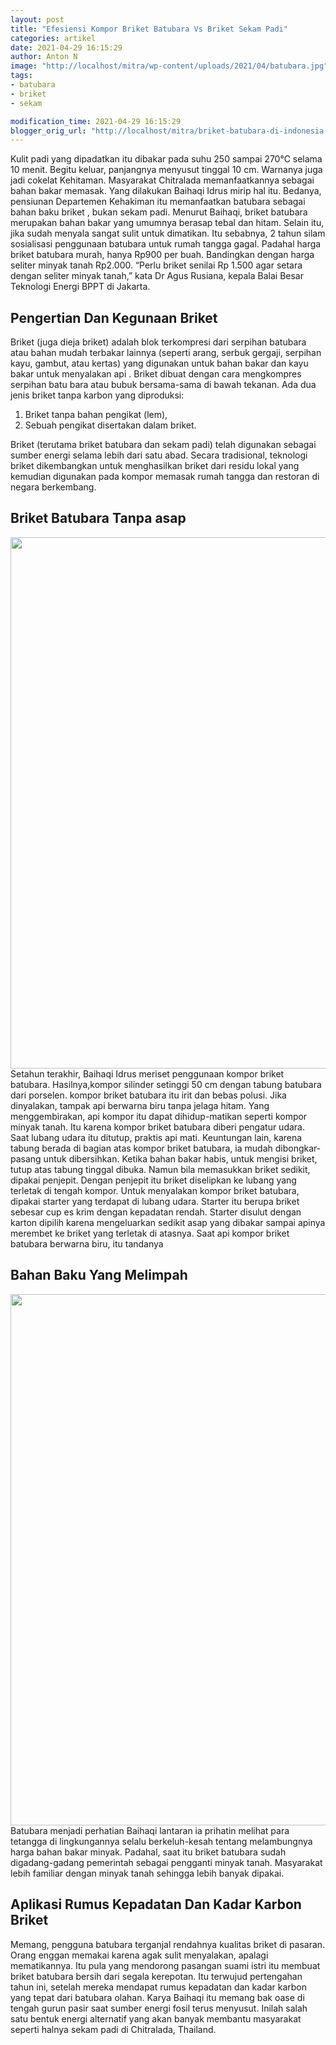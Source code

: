```yaml
---
layout: post
title: "Efesiensi Kompor Briket Batubara Vs Briket Sekam Padi"
categories: artikel
date: 2021-04-29 16:15:29
author: Anton N
image: "http://localhost/mitra/wp-content/uploads/2021/04/batubara.jpg"
tags:
- batubara
- briket
- sekam

modification_time: 2021-04-29 16:15:29
blogger_orig_url: "http://localhost/mitra/briket-batubara-di-indonesia-briket.html"
---
```


Kulit padi yang dipadatkan itu dibakar pada suhu 250 sampai 270°C selama 10 menit. Begitu keluar, panjangnya menyusut tinggal 10 cm. Warnanya juga jadi cokelat Kehitaman. Masyarakat Chitralada memanfaatkannya sebagai bahan bakar memasak. Yang dilakukan Baihaqi Idrus mirip hal itu. Bedanya, pensiunan Departemen Kehakiman itu memanfaatkan batubara sebagai bahan baku briket , bukan sekam padi.
Menurut Baihaqi, briket batubara merupakan bahan bakar  yang umumnya berasap tebal dan hitam. Selain itu, jika sudah menyala sangat sulit untuk dimatikan. Itu sebabnya, 2 tahun silam sosialisasi penggunaan batubara untuk rumah tangga gagal.
Padahal harga briket batubara murah, hanya Rp900 per buah. Bandingkan dengan harga seliter minyak tanah Rp2.000. “Perlu briket senilai Rp 1.500 agar setara dengan seliter minyak tanah,” kata Dr Agus Rusiana, kepala Balai Besar Teknologi Energi BPPT di Jakarta.
<h2>Pengertian Dan Kegunaan Briket</h2>
Briket (juga dieja briket) adalah blok terkompresi dari serpihan batubara atau bahan mudah terbakar lainnya (seperti arang, serbuk gergaji, serpihan kayu, gambut, atau kertas) yang digunakan untuk bahan bakar dan kayu bakar untuk menyalakan api .
Briket dibuat dengan cara mengkompres serpihan batu bara atau bubuk bersama-sama di bawah tekanan. Ada dua jenis briket tanpa karbon yang diproduksi:
<ol>
 	<li>Briket tanpa bahan pengikat (lem),</li>
 	<li>Sebuah pengikat disertakan dalam briket.</li>
</ol>
Briket (terutama briket batubara dan sekam padi) telah digunakan sebagai sumber energi selama lebih dari satu abad. Secara tradisional, teknologi briket dikembangkan untuk menghasilkan briket dari residu lokal yang kemudian digunakan pada kompor memasak rumah tangga dan restoran di negara berkembang.
<h2 id="Tanpa">Briket Batubara Tanpa asap</h2>
<a href="http://127.0.0.1/mitra/wp-content/uploads/2021/04/briket.jpg"><img class="aligncenter size-full wp-image-9967" src="http://127.0.0.1/mitra/wp-content/uploads/2021/04/briket.jpg" alt="" width="1511" height="850" /></a>
Setahun terakhir, Baihaqi Idrus meriset penggunaan kompor briket batubara. Hasilnya,kompor silinder setinggi 50 cm dengan tabung batubara dari porselen. kompor briket batubara itu irit dan bebas polusi. Jika dinyalakan, tampak api berwarna biru tanpa jelaga hitam. Yang menggembirakan, api kompor itu dapat dihidup-matikan seperti kompor minyak tanah. Itu karena kompor briket batubara diberi pengatur udara. Saat lubang udara itu ditutup, praktis api mati.
Keuntungan lain, karena tabung berada di bagian atas kompor briket batubara, ia mudah dibongkar-pasang untuk dibersihkan. Ketika bahan bakar habis, untuk mengisi briket, tutup atas tabung tinggal dibuka. Namun bila memasukkan briket sedikit, dipakai penjepit. Dengan penjepit itu briket diselipkan ke lubang yang terletak di tengah kompor.
Untuk menyalakan kompor briket batubara, dipakai starter yang terdapat di lubang udara. Starter itu berupa briket sebesar cup es krim dengan kepadatan rendah. Starter disulut dengan karton dipilih karena mengeluarkan sedikit asap yang dibakar sampai apinya merembet ke briket yang terletak di atasnya. Saat api kompor briket batubara berwarna biru, itu tandanya
<h2 id="Melimpah">Bahan Baku Yang Melimpah</h2>
<a href="http://127.0.0.1/mitra/wp-content/uploads/2021/04/mesin.jpg"><img class="aligncenter size-full wp-image-9968" src="http://127.0.0.1/mitra/wp-content/uploads/2021/04/mesin.jpg" alt="" width="1511" height="850" /></a>
Batubara menjadi perhatian Baihaqi lantaran ia prihatin melihat para tetangga di lingkungannya selalu berkeluh-kesah tentang melambungnya harga bahan bakar minyak. Padahal, saat itu briket batubara sudah digadang-gadang pemerintah sebagai pengganti minyak tanah. Masyarakat lebih familiar dengan minyak tanah sehingga lebih banyak dipakai.
<h2>Aplikasi Rumus Kepadatan Dan Kadar Karbon Briket</h2>
Memang, pengguna batubara terganjal rendahnya kualitas briket di pasaran. Orang enggan memakai karena agak sulit menyalakan, apalagi mematikannya. Itu pula yang mendorong pasangan suami istri itu membuat briket batubara bersih dari segala kerepotan. Itu terwujud pertengahan tahun ini, setelah mereka mendapat rumus kepadatan dan kadar karbon yang tepat dari batubara olahan.
Karya Baihaqi itu memang bak oase di tengah gurun pasir saat sumber energi fosil terus menyusut. Inilah salah satu bentuk energi alternatif yang akan banyak membantu masyarakat seperti halnya sekam padi di Chitralada, Thailand.
